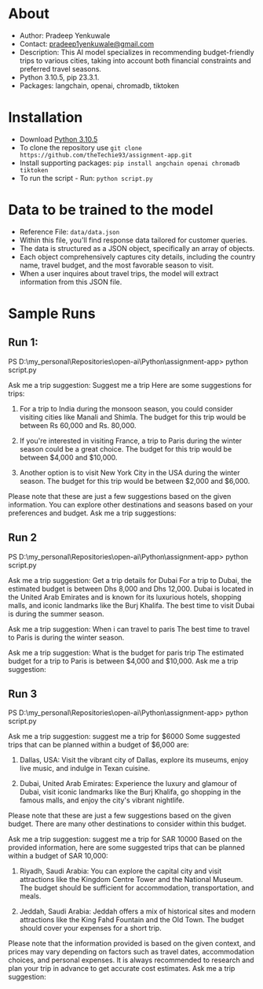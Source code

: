 # About

- Author: Pradeep Yenkuwale
- Contact: pradeep1yenkuwale@gmail.com
- Description: This AI model specializes in recommending budget-friendly trips to various cities, taking into account both financial constraints and preferred travel seasons.
- Python 3.10.5, pip 23.3.1.
- Packages: langchain, openai, chromadb, tiktoken

# Installation

- Download [Python 3.10.5](https://www.python.org/ftp/python/3.10.5/python-3.10.5-amd64.exe)
- To clone the repository use `git clone https://github.com/theTechie93/assignment-app.git`
- Install supporting packages: `pip install angchain openai chromadb tiktoken`
- To run the script - Run: `python script.py`

# Data to be trained to the model

- Reference File: `data/data.json`
- Within this file, you'll find response data tailored for customer queries.
- The data is structured as a JSON object, specifically an array of objects.
- Each object comprehensively captures city details, including the country name, travel budget, and the most favorable season to visit.
- When a user inquires about travel trips, the model will extract information from this JSON file.

# Sample Runs

## Run 1:

PS D:\my_personal\Repositories\open-ai\Python\assignment-app> python script.py

Ask me a trip suggestion: Suggest me a trip
Here are some suggestions for trips:

1. For a trip to India during the monsoon season, you could consider visiting cities like Manali and Shimla. The budget for this trip would be between Rs 60,000 and Rs. 80,000.

2. If you're interested in visiting France, a trip to Paris during the winter season could be a great choice. The budget for this trip would be between $4,000 and $10,000.

3. Another option is to visit New York City in the USA during the winter season. The budget for this trip would be between $2,000 and $6,000.

Please note that these are just a few suggestions based on the given information. You can explore other destinations and seasons based on your preferences and budget.
Ask me a trip suggestions:

## Run 2

PS D:\my_personal\Repositories\open-ai\Python\assignment-app> python script.py

Ask me a trip suggestion: Get a trip details for Dubai
For a trip to Dubai, the estimated budget is between Dhs 8,000 and Dhs 12,000. Dubai is located in the United Arab Emirates and is known
for its luxurious hotels, shopping malls, and iconic landmarks like the Burj Khalifa. The best time to visit Dubai is during the summer season.

Ask me a trip suggestion: When i can travel to paris
The best time to travel to Paris is during the winter season.

Ask me a trip suggestion: What is the budget for paris trip
The estimated budget for a trip to Paris is between $4,000 and $10,000.
Ask me a trip suggestion:

## Run 3

PS D:\my_personal\Repositories\open-ai\Python\assignment-app> python script.py

Ask me a trip suggestion: suggest me a trip for $6000
Some suggested trips that can be planned within a budget of $6,000 are:

1. Dallas, USA: Visit the vibrant city of Dallas, explore its museums, enjoy live music, and indulge in Texan cuisine.

2. Dubai, United Arab Emirates: Experience the luxury and glamour of Dubai, visit iconic landmarks like the Burj Khalifa, go shopping in the famous malls, and enjoy the city's vibrant nightlife.

Please note that these are just a few suggestions based on the given budget. There are many other destinations to consider within this budget.

Ask me a trip suggestion: suggest me a trip for SAR 10000
Based on the provided information, here are some suggested trips that can be planned within a budget of SAR 10,000:

1. Riyadh, Saudi Arabia: You can explore the capital city and visit attractions like the Kingdom Centre Tower and the National Museum. The budget should be sufficient for accommodation, transportation, and meals.

2. Jeddah, Saudi Arabia: Jeddah offers a mix of historical sites and modern attractions like the King Fahd Fountain and the Old Town. The budget should cover your expenses for a short trip.

Please note that the information provided is based on the given context, and prices may vary depending on factors such as travel dates, accommodation choices, and personal expenses. It is always recommended to research and plan your trip in advance to get accurate cost estimates.
Ask me a trip suggestion:
